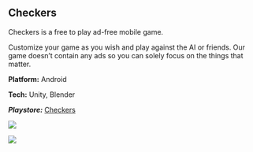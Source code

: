 ## Checkers

Checkers is a free to play ad-free mobile game. 

Customize your game as you wish and play against the AI or friends. Our game doesn’t contain any ads so you can solely focus on the things that matter.


**Platform:** Android

**Tech:** Unity, Blender

***Playstore:*** 
[Checkers](https://play.google.com/store/apps/details?id=com.MirzaKrnjic.Checkers)

![](https://mirzakrnjic.com/images/works/checkers3.jpeg)

![](https://mirzakrnjic.com/images/works/checkers2.jpeg)
